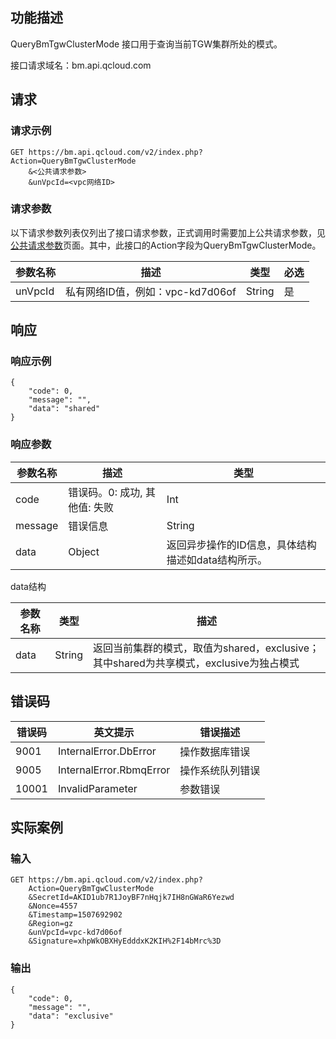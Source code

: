 ## 功能描述
QueryBmTgwClusterMode 接口用于查询当前TGW集群所处的模式。

接口请求域名：bm.api.qcloud.com

## 请求
### 请求示例
```
GET https://bm.api.qcloud.com/v2/index.php?Action=QueryBmTgwClusterMode
    &<公共请求参数>
    &unVpcId=<vpc网络ID>
```
### 请求参数
以下请求参数列表仅列出了接口请求参数，正式调用时需要加上公共请求参数，见<a href="https://cloud.tencent.com/document/api/386/6718" title="公共请求参数">公共请求参数</a>页面。其中，此接口的Action字段为QueryBmTgwClusterMode。

| 参数名称 | 描述 | 类型 | 必选 |
|---------|---------|---------|---------|
| unVpcId | 私有网络ID值，例如：vpc-kd7d06of| String | 是 |


## 响应
### 响应示例
```
{
	"code": 0,
	"message": "",
	"data": "shared"
}
```
### 响应参数

| 参数名称 | 描述 |  类型 |
|---------|---------|---------|
| code | 错误码。0: 成功, 其他值: 失败| Int |
| message | 错误信息| String |
| data    | Object | 返回异步操作的ID信息，具体结构描述如data结构所示。             |

data结构

| 参数名称   | 类型   | 描述                        |
| ------ | ---- | ------------------------- |
| data | String  | 返回当前集群的模式，取值为shared，exclusive；其中shared为共享模式，exclusive为独占模式 |

## 错误码
| 错误码   | 英文提示                                    | 错误描述             |
| ----- | --------------------------------------- | ---------------- |
| 9001  | InternalError.DbError                   | 操作数据库错误          |
| 9005  | InternalError.RbmqError                 | 操作系统队列错误         |
| 10001 | InvalidParameter                        | 参数错误             |


## 实际案例
### 输入
```
GET https://bm.api.qcloud.com/v2/index.php?
	Action=QueryBmTgwClusterMode
	&SecretId=AKID1ub7R1JoyBF7nHqjk7IH8nGWaR6Yezwd
	&Nonce=4557
	&Timestamp=1507692902
	&Region=gz
	&unVpcId=vpc-kd7d06of
	&Signature=xhpWkOBXHyEdddxK2KIH%2F14bMrc%3D
```

### 输出
```
{
	"code": 0,
	"message": "",
	"data": "exclusive"
}
```